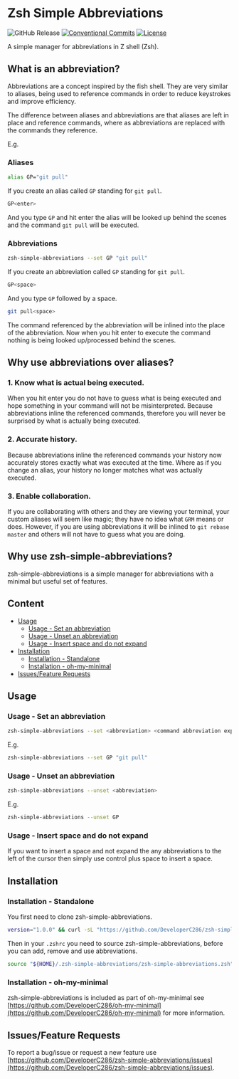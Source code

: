 # Zsh Simple Abbreviations
![GitHub Release](https://img.shields.io/github/v/release/DeveloperC286/zsh-simple-abbreviations)
[![Conventional Commits](https://img.shields.io/badge/Conventional%20Commits-1.0.0-yellow.svg)](https://conventionalcommits.org)
[![License](https://img.shields.io/badge/License-AGPLv3-blue.svg)](https://www.gnu.org/licenses/agpl-3.0)


A simple manager for abbreviations in Z shell (Zsh).


## What is an abbreviation?
Abbreviations are a concept inspired by the fish shell. They are very similar to aliases, being used to reference commands in order to reduce keystrokes and improve efficiency.

The difference between aliases and abbreviations are that aliases are left in place and reference commands, where as abbreviations are replaced with the commands they reference.

E.g.

### Aliases
```sh
alias GP="git pull"
```

If you create an alias called `GP` standing for `git pull`.

```sh
GP<enter>
```

And you type `GP` and hit enter the alias will be looked up behind the scenes and the command `git pull` will be executed.

### Abbreviations
```sh
zsh-simple-abbreviations --set GP "git pull"
```

If you create an abbreviation called `GP` standing for `git pull`.

```sh
GP<space>
```

And you type `GP` followed by a space.

```sh
git pull<space>
```

The command referenced by the abbreviation will be inlined into the place of the abbreviation.
Now when you hit enter to execute the command nothing is being looked up/processed behind the scenes.


## Why use abbreviations over aliases?
### 1. Know what is actual being executed.
When you hit enter you do not have to guess what is being executed and hope something in your command will not be misinterpreted.
Because abbreviations inline the referenced commands, therefore you will never be surprised by what is actually being executed.

### 2. Accurate history.
Because abbreviations inline the referenced commands your history now accurately stores exactly what was executed at the time.
Where as if you change an alias, your history no longer matches what was actually executed.

### 3. Enable collaboration.
If you are collaborating with others and they are viewing your terminal, your custom aliases will seem like magic; they have no idea what `GRM` means or does.
However, if you are using abbreviations it will be inlined to `git rebase master` and others will not have to guess what you are doing.


## Why use zsh-simple-abbreviations?
zsh-simple-abbreviations is a simple manager for abbreviations with a minimal but useful set of features.


## Content
 * [Usage](#usage)
   + [Usage - Set an abbreviation](#usage-set-an-abbreviation)
   + [Usage - Unset an abbreviation](#usage-unset-an-abbreviation)
   + [Usage - Insert space and do not expand](#usage-insert-space-and-do-not-expand)
 * [Installation](#installation)
   + [Installation - Standalone](#installation-standalone)
   + [Installation - oh-my-minimal](#installation-oh-my-minimal)
 * [Issues/Feature Requests](#issuesfeature-requests)


## Usage
### Usage - Set an abbreviation
```sh
zsh-simple-abbreviations --set <abbreviation> <command abbreviation expands to>
```

E.g.
```sh
zsh-simple-abbreviations --set GP "git pull"
```

### Usage - Unset an abbreviation
```sh
zsh-simple-abbreviations --unset <abbreviation>
```

E.g.
```sh
zsh-simple-abbreviations --unset GP
```

### Usage - Insert space and do not expand
If you want to insert a space and not expand the any abbreviations to the left of the cursor then simply use control plus space to insert a space.


## Installation
### Installation - Standalone
You first need to clone zsh-simple-abbreviations.

<!-- x-release-please-start-version -->
```sh
version="1.0.0" && curl -sL "https://github.com/DeveloperC286/zsh-simple-abbreviations/archive/refs/tags/v${version}.tar.gz" | tar xz --directory "/tmp/" && rm -rf "${HOME}/.zsh-simple-abbreviations" && mv "/tmp/zsh-simple-abbreviations-${version}" "${HOME}/.zsh-simple-abbreviations"
```
<!-- x-release-please-end -->

Then in your `.zshrc` you need to source zsh-simple-abbreviations, before you can add, remove and use abbreviations.

```sh
source "${HOME}/.zsh-simple-abbreviations/zsh-simple-abbreviations.zsh"
```

### Installation - oh-my-minimal
zsh-simple-abbreviations is included as part of oh-my-minimal see [https://github.com/DeveloperC286/oh-my-minimal](https://github.com/DeveloperC286/oh-my-minimal) for more information.


## Issues/Feature Requests
To report a bug/issue or request a new feature use [https://github.com/DeveloperC286/zsh-simple-abbreviations/issues](https://github.com/DeveloperC286/zsh-simple-abbreviations/issues).
